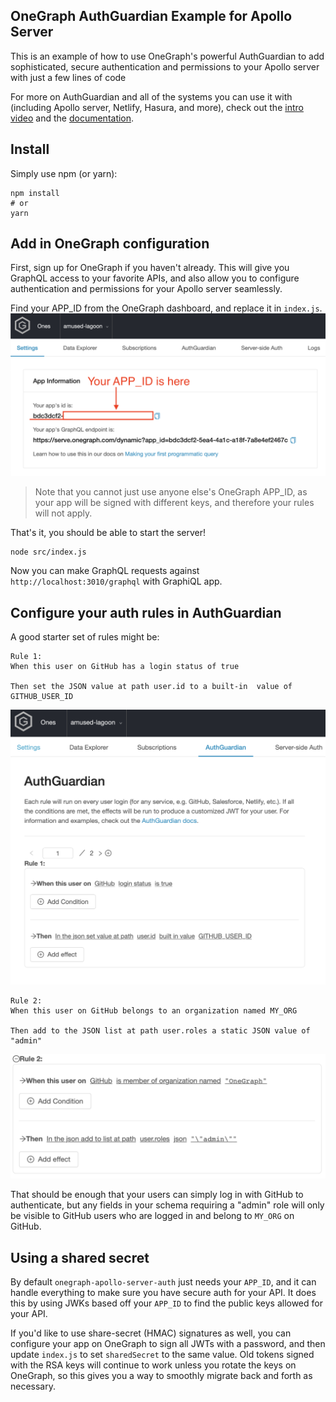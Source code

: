 ## OneGraph AuthGuardian Example for Apollo Server

This is an example of how to use OneGraph's powerful AuthGuardian to add
sophisticated, secure authentication and permissions to your Apollo server with
just a few lines of code

For more on AuthGuardian and all of the systems you can use it with (including
Apollo server, Netlify, Hasura, and more), check out the [intro video]() and the
[documentation]().

## Install

Simply use npm (or yarn):

```
npm install
# or
yarn
```

## Add in OneGraph configuration

First, sign up for OneGraph if you haven't already. This will give you GraphQL
access to your favorite APIs, and also allow you to configure authentication and
permissions for your Apollo server seamlessly.

Find your APP_ID from the OneGraph dashboard, and replace it in `index.js`.
![Where to find your APP_ID on OneGraph](imgs/app_id_preview.png?raw=true)

> Note that you cannot just use anyone else's OneGraph APP_ID, as your app will
> be signed with different keys, and therefore your rules will not apply.

That's it, you should be able to start the server!

```
node src/index.js
```

Now you can make GraphQL requests against `http://localhost:3010/graphql` with
GraphiQL app.

## Configure your auth rules in AuthGuardian
A good starter set of rules might be:

```
Rule 1:
When this user on GitHub has a login status of true

Then set the JSON value at path user.id to a built-in  value of GITHUB_USER_ID
```
![Preview of AuthGuardian rule #1](imgs/rule_1.png?raw=true)


```
Rule 2:
When this user on GitHub belongs to an organization named MY_ORG

Then add to the JSON list at path user.roles a static JSON value of "admin"
```
![Preview of AuthGuardian rule #2](imgs/rule_2.png?raw=true)

That should be enough that your users can simply log in with GitHub to
authenticate, but any fields in your schema requiring a "admin" role will only
be visible to GitHub users who are logged in and belong to `MY_ORG` on GitHub.

## Using a shared secret

By default `onegraph-apollo-server-auth` just needs your `APP_ID`, and it can
handle everything to make sure you have secure auth for your API. It does this
by using JWKs based off your `APP_ID` to find the public keys allowed for your
API.

If you'd like to use share-secret (HMAC) signatures as well, you can configure
your app on OneGraph to sign all JWTs with a password, and then update
`index.js` to set `sharedSecret` to the same value. Old tokens signed with the
RSA keys will continue to work unless you rotate the keys on OneGraph, so this
gives you a way to smoothly migrate back and forth as necessary.
